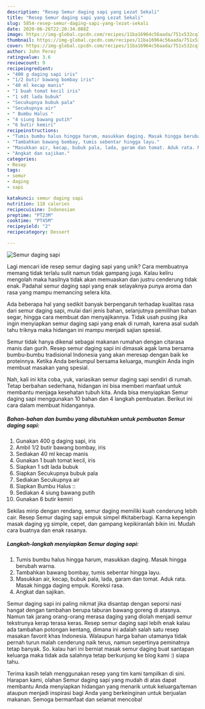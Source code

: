 ```yaml
---
description: "Resep Semur daging sapi yang Lezat Sekali"
title: "Resep Semur daging sapi yang Lezat Sekali"
slug: 5854-resep-semur-daging-sapi-yang-lezat-sekali
date: 2020-06-26T22:20:34.088Z
image: https://img-global.cpcdn.com/recipes/11ba16964c56aada/751x532cq70/semur-daging-sapi-foto-resep-utama.jpg
thumbnail: https://img-global.cpcdn.com/recipes/11ba16964c56aada/751x532cq70/semur-daging-sapi-foto-resep-utama.jpg
cover: https://img-global.cpcdn.com/recipes/11ba16964c56aada/751x532cq70/semur-daging-sapi-foto-resep-utama.jpg
author: John Perez
ratingvalue: 3.6
reviewcount: 9
recipeingredient:
- "400 g daging sapi iris"
- "1/2 butir bawang bombay iris"
- "40 ml kecap manis"
- "1 buah tomat kecil iris"
- "1 sdt lada bubuk"
- "Secukupnya bubuk pala"
- "Secukupnya air"
- " Bumbu Halus "
- "4 siung bawang putih"
- "6 butir kemiri"
recipeinstructions:
- "Tumis bumbu halus hingga harum, masukkan daging. Masak hingga berubah warna."
- "Tambahkan bawang bombay, tumis sebentar hingga layu."
- "Masukkan air, kecap, bubuk pala, lada, garam dan tomat. Aduk rata. Masak hingga daging empuk. Koreksi rasa."
- "Angkat dan sajikan."
categories:
- Resep
tags:
- semur
- daging
- sapi

katakunci: semur daging sapi 
nutrition: 118 calories
recipecuisine: Indonesian
preptime: "PT23M"
cooktime: "PT45M"
recipeyield: "2"
recipecategory: Dessert

---
```



![Semur daging sapi](https://img-global.cpcdn.com/recipes/11ba16964c56aada/751x532cq70/semur-daging-sapi-foto-resep-utama.jpg)

Lagi mencari ide resep semur daging sapi yang unik? Cara membuatnya memang tidak terlalu sulit namun tidak gampang juga. Kalau keliru mengolah maka hasilnya tidak akan memuaskan dan justru cenderung tidak enak. Padahal semur daging sapi yang enak selayaknya punya aroma dan rasa yang mampu memancing selera kita.

Ada beberapa hal yang sedikit banyak berpengaruh terhadap kualitas rasa dari semur daging sapi, mulai dari jenis bahan, selanjutnya pemilihan bahan segar, hingga cara membuat dan menyajikannya. Tidak usah pusing jika ingin menyiapkan semur daging sapi yang enak di rumah, karena asal sudah tahu triknya maka hidangan ini mampu menjadi sajian spesial.

Semur tidak hanya dikenal sebagai makanan rumahan dengan citarasa manis dan gurih. Resep semur daging sapi ini dimasak agak lama bersama bumbu-bumbu tradisional Indonesia yang akan meresap dengan baik ke proteinnya. Ketika Anda berkumpul bersama keluarga, mungkin Anda ingin membuat masakan yang spesial.


Nah, kali ini kita coba, yuk, variasikan semur daging sapi sendiri di rumah. Tetap berbahan sederhana, hidangan ini bisa memberi manfaat untuk membantu menjaga kesehatan tubuh kita. Anda bisa menyiapkan Semur daging sapi menggunakan 10 bahan dan 4 langkah pembuatan. Berikut ini cara dalam membuat hidangannya.

<!--inarticleads1-->

##### Bahan-bahan dan bumbu yang dibutuhkan untuk pembuatan Semur daging sapi:

1. Gunakan 400 g daging sapi, iris
1. Ambil 1/2 butir bawang bombay, iris
1. Sediakan 40 ml kecap manis
1. Gunakan 1 buah tomat kecil, iris
1. Siapkan 1 sdt lada bubuk
1. Siapkan Secukupnya bubuk pala
1. Sediakan Secukupnya air
1. Siapkan  Bumbu Halus ::
1. Sediakan 4 siung bawang putih
1. Gunakan 6 butir kemiri


Sekilas mirip dengan rendang, semur daging memiliki kuah cenderung lebih cair. Resep Semur daging sapi empuk simpel #kitaberbagi. Karna kepengin masak daging yg simple, cepet, dan gampang kepikiranlah bikin ini. Mudah cara buatnya dan enak rasanya. 

<!--inarticleads2-->

##### Langkah-langkah menyiapkan Semur daging sapi:

1. Tumis bumbu halus hingga harum, masukkan daging. Masak hingga berubah warna.
1. Tambahkan bawang bombay, tumis sebentar hingga layu.
1. Masukkan air, kecap, bubuk pala, lada, garam dan tomat. Aduk rata. Masak hingga daging empuk. Koreksi rasa.
1. Angkat dan sajikan.


Semur daging sapi ini paling nikmat jika disantap dengan seporsi nasi hangat dengan tambahan berupa taburan bawang goreng di atasnya. Namun tak jarang orang-orang merasa daging yang diolah menjadi semur tekstrunya kerap terasa keras. Resep semur daging sapi lebih enak kalau ada tambahan potongan kentang, dimana ini adalah salah satu resep masakan favorit khas Indonesia. Walaupun harga bahan utamanya tidak pernah turun malah cenderung naik terus, namun sepertinya peminatnya tetap banyak. So. kalau hari ini berniat masak semur daging buat santapan keluarga maka tidak ada salahnya tetap berkunjung ke blog kami :) siapa tahu. 

Terima kasih telah menggunakan resep yang tim kami tampilkan di sini. Harapan kami, olahan Semur daging sapi yang mudah di atas dapat membantu Anda menyiapkan hidangan yang menarik untuk keluarga/teman ataupun menjadi inspirasi bagi Anda yang berkeinginan untuk berjualan makanan. Semoga bermanfaat dan selamat mencoba!

